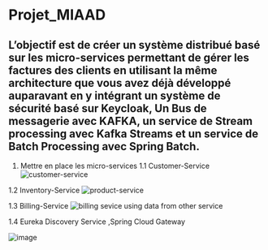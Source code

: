 # Projet_MIAAD

 L’objectif est de créer un système distribué basé sur les micro-services permettant de gérer les factures des clients en utilisant la
même architecture que vous avez déjà développé auparavant en y intégrant un système de sécurité basé sur Keycloak, Un Bus de
messagerie avec KAFKA, un service de Stream processing avec Kafka Streams et un service de Batch Processing avec Spring Batch.
---------------

1. Mettre en place les micro-services
1.1 Customer-Service
![customer-service](https://user-images.githubusercontent.com/102171461/176035389-a3da9a84-b686-472a-bf52-cc828960bea5.png)

1.2 Inventory-Service
![product-service](https://user-images.githubusercontent.com/102171461/176035964-f2e4f8fb-c029-46e6-834f-6f0129015fa4.png)

1.3 Billing-Service
![billing sevice using data from other service](https://user-images.githubusercontent.com/102171461/176036432-b31edea3-6d3a-4fd9-99f9-ab95e22c514b.png)

1.4 Eureka Discovery Service ,Spring Cloud Gateway

![image](https://user-images.githubusercontent.com/102171461/176015367-e2bcdc5d-a7a2-4f31-a964-2451d2c919b9.png)


